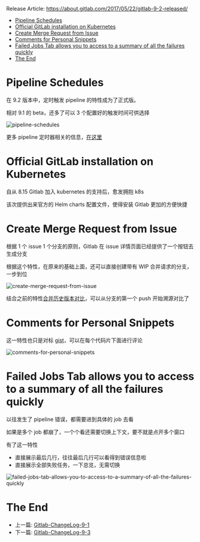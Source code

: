 Release Article: https://about.gitlab.com/2017/05/22/gitlab-9-2-released/

<!-- TOC -->

- [Pipeline Schedules](#pipeline-schedules)
- [Official GitLab installation on Kubernetes](#official-gitlab-installation-on-kubernetes)
- [Create Merge Request from Issue](#create-merge-request-from-issue)
- [Comments for Personal Snippets](#comments-for-personal-snippets)
- [Failed Jobs Tab allows you to access to a summary of all the failures quickly](#failed-jobs-tab-allows-you-to-access-to-a-summary-of-all-the-failures-quickly)
- [The End](#the-end)

<!-- /TOC -->

# Pipeline Schedules

在 9.2 版本中，定时触发 pipeline 的特性成为了正式版。

相对 9.1 的 beta，还多了可以 3 个配置好的触发时间可供选择

![pipeline-schedules](https://about.gitlab.com/images/9_2/scheduled_pipelines.png)

更多 pipeline 定时器相关的信息，[在这里](https://docs.gitlab.com/ce/user/project/pipelines/schedules.html)

# Official GitLab installation on Kubernetes

自从 8.15 Gitlab 加入 kubernetes 的支持后，愈发拥抱 k8s

该次提供出来官方的 Helm charts 配置文件，使得安装 Gitlab 更加的方便快捷

# Create Merge Request from Issue

根据 1 个 issue 1 个分支的原则，Gitlab 在 issue 详情页面已经提供了一个按钮去生成分支

根据这个特性，在原来的基础上面，还可以直接创建带有 WIP 合并请求的分支，一步到位

![create-merge-request-from-issue](http://om4h4iqhe.bkt.clouddn.com/create-merge-request-from-issue.gif)

结合之前的特性[合并历史版本对比](https://github.com/yidinghan/blog/blob/master/Gitlab-ChangeLog-8-12.md#merge-request-versions)，可以从分支的第一个 push 开始溯源对比了

# Comments for Personal Snippets

这一特性也只是对标 [gist](http://gist.github.com/)，可以在每个代码片下面进行评论

![comments-for-personal-snippets](http://om4h4iqhe.bkt.clouddn.com/comments-for-personal-snippets.jpg)

# Failed Jobs Tab allows you to access to a summary of all the failures quickly

以往发生了 pipeline 错误，都需要进到具体的 job 去看

如果是多个 job 都崩了，一个个看还需要切换上下文，要不就是点开多个窗口

有了这一特性

 - 直接展示最后几行，往往最后几行可以看得到错误信息啦
 - 直接展示全部失败任务，一下总览，无需切换

![failed-jobs-tab-allows-you-to-access-to-a-summary-of-all-the-failures-quickly](https://about.gitlab.com/images/9_2/failed_jobs_tab.png)

# The End

 - 上一篇: [Gitlab-ChangeLog-9-1](https://github.com/yidinghan/blog/blob/master/Gitlab-ChangeLog-9-1.md)
 - 下一篇: [Gitlab-ChangeLog-9-3](https://github.com/yidinghan/blog/blob/master/Gitlab-ChangeLog-9-3.md)
